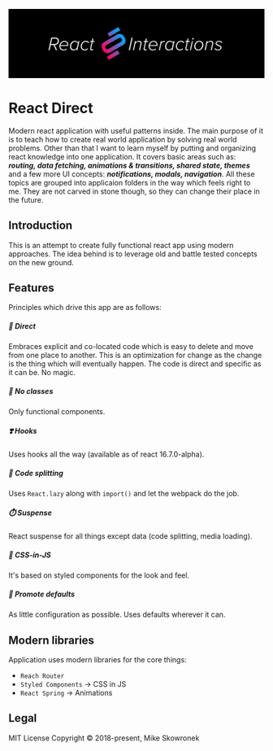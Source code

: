 <p align="center"><img src="https://github.com/coderitual/react-direct/blob/master/media/logo.png"></p>

# React Direct
Modern react application with useful patterns inside. The main purpose of it is to teach how to create real world application by solving real world problems. Other than that I want to learn myself by putting and organizing react knowledge into one application. It covers basic areas such as: __*routing, data fetching, animations & transitions, shared state, themes*__ and a few more UI concepts: __*notifications, modals, navigation*__. All these topics are grouped into applicaion folders in the way which feels right to me. They are not carved in stone though, so they can change their place in the future.

## Introduction

This is an attempt to create fully functional react app using modern approaches. The idea behind is to leverage old and battle tested concepts on the new ground.

## Features
Principles which drive this app are as follows:


##### 🎯 *Direct*
Embraces explicit and co-located code which is easy to delete and move from one place to another. This is an optimization for change as the change is the thing which will eventually happen. The code is direct and specific as it can be. No magic.
##### 🍆 *No classes*
Only functional components.
##### ❣️ *Hooks*
Uses hooks all the way (available as of react 16.7.0-alpha).
##### 🖖 *Code splitting*
Uses `React.lazy` along with `import()` and let the webpack do the job.
##### ⏱️ *Suspense*
React suspense for all things except data (code splitting, media loading).
##### 👗 *CSS-in-JS*
It's based on styled components for the look and feel.
##### 🤷 *Promote defaults*
As little configuration as possible. Uses defaults wherever it can.

## Modern libraries

Application uses modern libraries for the core things:
- `Reach Router`
- `Styled Components` -> CSS in JS
- `React Spring` -> Animations

## Legal
MIT License Copyright © 2018-present, Mike Skowronek 
